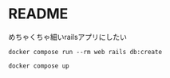 # README
めちゃくちゃ細いrailsアプリにしたい

```
docker compose run --rm web rails db:create
```

```
docker compose up
```
